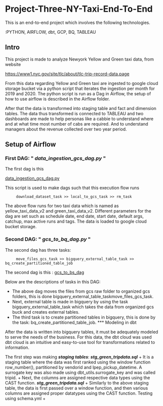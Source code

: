 
# Project-Three-NY-Taxi-End-To-End

This is an end-to-end project which involves the following technologies. 

:PYTHON, AIRFLOW, dbt, GCP, BQ, TABLEAU


## Intro

This project is made to analyze Newyork Yellow and Green taxi data, from website 

https://www1.nyc.gov/site/tlc/about/tlc-trip-record-data.page 

From this data regarding Yellow and Green taxi are ingested to google cloud storage bucket
via a python script that iterates the ingestion per month for 2019 and 2020. The python script is 
run as a Dag in Airflow, the setup of how to use airflow is described in the Airflow folder. 

After that the data is transformed into staging table and fact and dimension tables. The data thus transformed is connected to TABLEAU
and two dashboards are made to help personas like a cabbie to understand where and at what time most number of cabs are required.
And to understand managers about the revenue collected over two year period.




## Setup of Airflow

### First DAG: " *data_ingestion_gcs_dag.py* "

The first dag is this 

[data_ingestion_gcs_dag.py](https://github.com/AmanGuptAnalytics/Project-Three-NY-Taxi-End-To-End/blob/main/airflow/dags/data_ingestion_gcs_dag.py)

This script is used to make dags such that this execution flow runs 
```
     download_dataset_task >> local_to_gcs_task >> rm_task
```

The above flow runs for two taxi data which is named as yellow_taxi_data_v2 and green_taxi_data_v2. Different parameters for the dag are set
such as schedule date, end date, start date, default args, catchup, max active runs and tags. The data is loaded to google cloud bucket storage.


### Second DAG: " *gcs_to_bq_dag.py* "

The second dag has three tasks:
``` 
     move_files_gcs_task >> bigquery_external_table_task >> bq_create_partitioned_table_job
```

The second dag is this : 
[gcs_to_bs_dag](https://github.com/AmanGuptAnalytics/Project-Three-NY-Taxi-End-To-End/blob/main/airflow/dags/gcs_to_bq_dag.py)

Below are the descriptions of tasks in this DAG:

+ The above dag moves the files from gcs raw folder to organized gcs folders, this is done bigquery_external_table_taskmove_files_gcs_task.
+ Next, external table is made in bigquery by using the task bigquery_external_table_task which takes the data from organized gcs buck and creates external tables.
+ The third task is to create partitioned tables in bigquery, this is done by the task:  bq_create_partitioned_table_job. 
*** Modeling in dbt

After the data is written into bigquery tables, it must be adequately modeled to serve the needs of the business. For this data, the dbt cloud was used dbt cloud is an intuitive and easy-to-use tool for transformations related to information.


The first step was making ***staging tables***:
***stg_green_tripdata.sql***
     + It is a staging table where the data was first ranked using the window function row_number(), partitioned by vendorid and lpep_pickup_datetime. A surrogate key was also made using dbt_utils.surrogate_key and was called tripid.
     + Next, the columns are assigned respective data types using the CAST function.
***stg_green_tripdata.sql***
     + Similarly to the above staging table, the data is first passed over a window function, and then various columns are assigned proper datatypes using the CAST function.
Testing using schema.yml +

